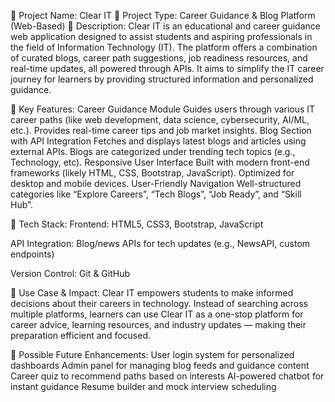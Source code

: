 🔷 Project Name: Clear IT
🔷 Project Type: Career Guidance & Blog Platform (Web-Based)
🔷 Description:
Clear IT is an educational and career guidance web application designed to assist students and aspiring professionals in the field of Information Technology (IT). The platform offers a combination of curated blogs, career path suggestions, job readiness resources, and real-time updates, all powered through APIs. It aims to simplify the IT career journey for learners by providing structured information and personalized guidance.

🔷 Key Features:
Career Guidance Module
Guides users through various IT career paths (like web development, data science, cybersecurity, AI/ML, etc.).
Provides real-time career tips and job market insights.
Blog Section with API Integration
Fetches and displays latest blogs and articles using external APIs.
Blogs are categorized under trending tech topics (e.g., Technology, etc).
Responsive User Interface
Built with modern front-end frameworks (likely HTML, CSS, Bootstrap, JavaScript).
Optimized for desktop and mobile devices.
User-Friendly Navigation
Well-structured categories like “Explore Careers”, “Tech Blogs”, “Job Ready”, and “Skill Hub”.

🔷 Tech Stack:
Frontend: HTML5, CSS3, Bootstrap, JavaScript

API Integration: Blog/news APIs for tech updates (e.g., NewsAPI, custom endpoints)

Version Control: Git & GitHub

🔷 Use Case & Impact:
Clear IT empowers students to make informed decisions about their careers in technology. Instead of searching across multiple platforms, learners can use Clear IT as a one-stop platform for career advice, learning resources, and industry updates — making their preparation efficient and focused.

🔷 Possible Future Enhancements:
User login system for personalized dashboards
Admin panel for managing blog feeds and guidance content
Career quiz to recommend paths based on interests
AI-powered chatbot for instant guidance
Resume builder and mock interview scheduling
